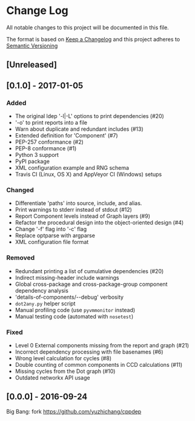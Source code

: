 # Change Log
All notable changes to this project will be documented in this file.

The format is based on [Keep a Changelog](http://keepachangelog.com/)
and this project adheres to [Semantic Versioning](http://semver.org/)


## [Unreleased]

## [0.1.0] - 2017-01-05
### Added
- The original ldep '-l|-L' options to print dependencies (#20)
- '-o' to print reports into a file
- Warn about duplicate and redundant includes (#13)
- Extended definition for 'Component' (#7)
- PEP-257 conformance (#2)
- PEP-8 conformance (#1)
- Python 3 support
- PyPI package
- XML configuration example and RNG schema
- Travis CI (Linux, OS X) and AppVeyor CI (Windows) setups

### Changed
- Differentiate 'paths' into source, include, and alias.
- Print warnings to stderr instead of stdout (#12)
- Report Component levels instead of Graph layers (#9)
- Refactor the procedural design into the object-oriented design (#4)
- Change '-f' flag into '-c' flag
- Replace optparse with argparse
- XML configuration file format

### Removed
- Redundant printing a list of cumulative dependencies (#20)
- Indirect missing-header include warnings
- Global cross-package and cross-package-group component dependency analysis
- 'details-of-components/--debug' verbosity
- ``dot2any.py`` helper script
- Manual profiling code (use ``pyvmmonitor`` instead)
- Manual testing code (automated with ``nosetest``)

### Fixed
- Level 0 External components missing from the report and graph (#21)
- Incorrect dependency processing with file basenames (#6)
- Wrong level calculation for cycles (#8)
- Double counting of common components in CCD calculations (#11)
- Missing cycles from the Dot graph (#10)
- Outdated networkx API usage


## [0.0.0] - 2016-09-24
Big Bang: fork https://github.com/yuzhichang/cppdep

